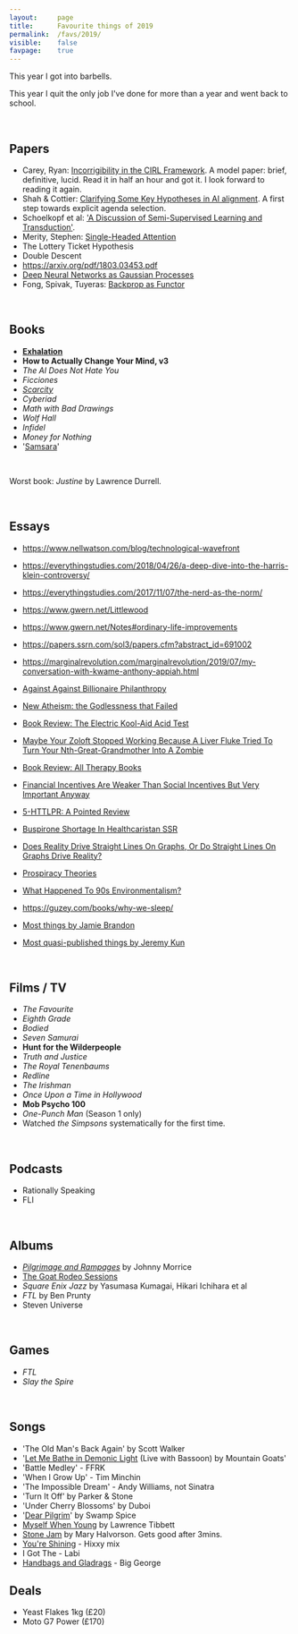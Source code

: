 ```yaml
---
layout:     page
title:      Favourite things of 2019
permalink:  /favs/2019/
visible:    false
favpage:	true
---
```


This year I got into barbells.

This year I quit the only job I've done for more than a year and went back to school.

<br>

## Papers

* Carey, Ryan: [Incorrigibility in the CIRL Framework](https://arxiv.org/abs/1709.06275). A model paper: brief, definitive, lucid. Read it in half an hour and got it. I look forward to reading it again.
* Shah & Cottier: [Clarifying Some Key Hypotheses in AI alignment](https://www.alignmentforum.org/posts/mJ5oNYnkYrd4sD5uE/clarifying-some-key-hypotheses-in-ai-alignment). A first step towards explicit agenda selection.
* Schoelkopf et al: ['A Discussion of Semi-Supervised Learning and Transduction'](http://www.acad.bg/ebook/ml/MITPress-%20SemiSupervised%20Learning.pdf).
* Merity, Stephen: [Single-Headed Attention](https://arxiv.org/pdf/1911.11423.pdf)
* The Lottery Ticket Hypothesis
* Double Descent
* https://arxiv.org/pdf/1803.03453.pdf
* [Deep Neural Networks as Gaussian Processes](https://arxiv.org/abs/1711.00165)
* Fong, Spivak, Tuyeras: [Backprop as Functor](https://arxiv.org/abs/1711.10455)

<br>

## Books

* **[Exhalation](https://www.goodreads.com/review/show/2831553587?book_show_action=true)**
* **How to Actually Change Your Mind, v3**
* _The AI Does Not Hate You_
* _Ficciones_
* _[Scarcity](https://www.goodreads.com/review/show/2785735820?book_show_action=true)_
* _Cyberiad_
* _Math with Bad Drawings_
* _Wolf Hall_
* _Infidel_
* _Money for Nothing_
* '[Samsara](https://slatestarcodex.com/2019/11/04/samsara/)'

<br>

Worst book: _Justine_ by Lawrence Durrell.

<br>

## Essays

* https://www.nellwatson.com/blog/technological-wavefront
* https://everythingstudies.com/2018/04/26/a-deep-dive-into-the-harris-klein-controversy/
* https://everythingstudies.com/2017/11/07/the-nerd-as-the-norm/
* https://www.gwern.net/Littlewood
* https://www.gwern.net/Notes#ordinary-life-improvements
* https://papers.ssrn.com/sol3/papers.cfm?abstract_id=691002
* https://marginalrevolution.com/marginalrevolution/2019/07/my-conversation-with-kwame-anthony-appiah.html
* [Against Against Billionaire Philanthropy](https://slatestarcodex.com/2019/07/29/against-against-billionaire-philanthropy/)
* [New Atheism: the Godlessness that Failed](https://slatestarcodex.com/2019/10/30/new-atheism-the-godlessness-that-failed/)
* [Book Review: The Electric Kool-Aid Acid Test](https://slatestarcodex.com/2019/07/23/book-review-the-electric-kool-aid-acid-test/)
* [Maybe Your Zoloft Stopped Working Because A Liver Fluke Tried To Turn Your Nth-Great-Grandmother Into A Zombie](https://slatestarcodex.com/2019/08/19/maybe-your-zoloft-stopped-working-because-a-liver-fluke-tried-to-turn-your-nth-great-grandmother-into-a-zombie/)
* [Book Review: All Therapy Books](https://slatestarcodex.com/2019/11/20/book-review-all-therapy-books/)
* [Financial Incentives Are Weaker Than Social Incentives But Very Important Anyway](https://slatestarcodex.com/2019/10/28/financial-incentives-are-weaker-than-social-incentives-but-very-important-anyway/)

* [5-HTTLPR: A Pointed Review](https://slatestarcodex.com/2019/05/07/5-httlpr-a-pointed-review/)
* [Buspirone Shortage In Healthcaristan SSR](https://slatestarcodex.com/2019/04/30/buspirone-shortage-in-healthcaristan-ssr/)
* [Does Reality Drive Straight Lines On Graphs, Or Do Straight Lines On Graphs Drive Reality?](https://slatestarcodex.com/2019/03/13/does-reality-drive-straight-lines-on-graphs-or-do-straight-lines-on-graphs-drive-reality/)
* [Prospiracy Theories](https://slatestarcodex.com/2019/03/04/prospiracy-theories/)
* [What Happened To 90s Environmentalism?](https://slatestarcodex.com/2019/01/01/what-happened-to-90s-environmentalism/)
* https://guzey.com/books/why-we-sleep/
* [Most things by Jamie Brandon](https://scattered-thoughts.net/writing/humans-should-learn-maths/)
* [Most quasi-published things by Jeremy Kun](https://github.com/j2kun/general-audience-math-essays)

<br>

## Films / TV

* _The Favourite_
* _Eighth Grade_
* _Bodied_
* _Seven Samurai_
* **Hunt for the Wilderpeople**
* _Truth and Justice_
* _The Royal Tenenbaums_
* _Redline_
* _The Irishman_
* _Once Upon a Time in Hollywood_
* **Mob Psycho 100**
* _One-Punch Man_ (Season 1 only)
* Watched _the Simpsons_ systematically for the first time.

<br>

## Podcasts

* Rationally Speaking
* FLI

<br>

## Albums

* _[Pilgrimage and Rampages](https://swampspice.bandcamp.com/album/pilgrimage-and-rampages)_ by Johnny Morrice
* [The Goat Rodeo Sessions](https://www.youtube.com/watch?v=O7EcT5YzKhQ)
* _Square Enix Jazz_ by Yasumasa Kumagai, Hikari Ichihara et al
* _FTL_ by Ben Prunty
* Steven Universe

<br>

## Games

* _FTL_
* _Slay the Spire_

<br>

## Songs

* 'The Old Man's Back Again' by Scott Walker
* '[Let Me Bathe in Demonic Light](https://youtu.be/rbiBcDZGXQw?t=147) (Live with Bassoon) by Mountain Goats'
* 'Battle Medley' - FFRK 
* 'When I Grow Up' - Tim Minchin
* 'The Impossible Dream' - Andy Williams, not Sinatra
* 'Turn It Off' by Parker & Stone
* 'Under Cherry Blossoms' by Duboi
* '[Dear Pilgrim](https://soundcloud.com/swamp-spice/dear-pilgrim)' by Swamp Spice
* [Myself When Young](https://www.youtube.com/watch?v=I6-vGHVWEuE) by Lawrence Tibbett 
* [Stone Jam](https://youtu.be/3RY6snOkdsw?t=58) by Mary Halvorson. Gets good after 3mins.
* [You're Shining](https://www.youtube.com/watch?v=eldyDdqPoJk) - Hixxy mix
* I Got The - Labi
* [Handbags and Gladrags](https://www.youtube.com/watch?v=pHXfU2rx_jg) - Big George


## Deals

* Yeast Flakes 1kg (£20)
* Moto G7 Power (£170)